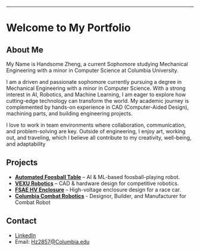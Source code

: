---

# Welcome to My Portfolio


## About Me
My Name is Handsome Zheng, a current Sophomore studying Mechanical Engineering with a minor in Computer Science at Columbia University. 

I am a driven and passionate sophomore currently pursuing a degree in Mechanical Engineering with a minor in Computer Science. With a strong interest in AI, Robotics, and Machine Learning, I am eager to explore how cutting-edge technology can transform the world. My academic journey is complemented by hands-on experience in CAD (Computer-Aided Design), machining parts, and building engineering projects.

I love to work in team environments where collaboration, communication, and problem-solving are key. Outside of engineering, I enjoy art, working out, and traveling, which I believe all contribute to my creativity, well-being, and adaptability


## Projects
- **[Automated Foosball Table](projects/FoosballResearch.md)** – AI & ML-based foosball-playing robot.
- **[VEXU Robotics](#)** – CAD & hardware design for competitive robotics.
- **[FSAE HV Enclosure](#)** – High-voltage enclosure design for a race car.
- **[Columbia Combat Robotics](#)** - Designor, Builder, and Manufacturer for Combat Robot

## Contact
- [LinkedIn](https://www.linkedin.com/in/handsome-zheng)
- Email: Hz2857@Columbia.edu
